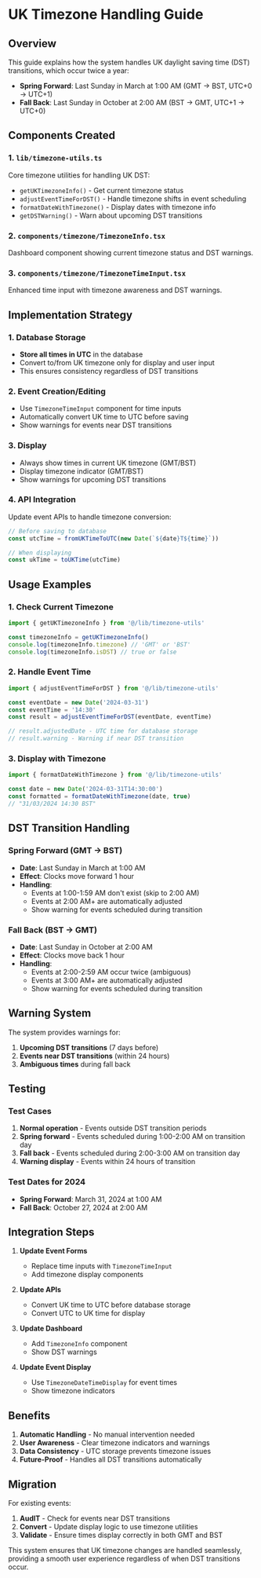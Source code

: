 # UK Timezone Handling Guide

## Overview
This guide explains how the system handles UK daylight saving time (DST) transitions, which occur twice a year:
- **Spring Forward**: Last Sunday in March at 1:00 AM (GMT → BST, UTC+0 → UTC+1)
- **Fall Back**: Last Sunday in October at 2:00 AM (BST → GMT, UTC+1 → UTC+0)

## Components Created

### 1. `lib/timezone-utils.ts`
Core timezone utilities for handling UK DST:
- `getUKTimezoneInfo()` - Get current timezone status
- `adjustEventTimeForDST()` - Handle timezone shifts in event scheduling
- `formatDateWithTimezone()` - Display dates with timezone info
- `getDSTWarning()` - Warn about upcoming DST transitions

### 2. `components/timezone/TimezoneInfo.tsx`
Dashboard component showing current timezone status and DST warnings.

### 3. `components/timezone/TimezoneTimeInput.tsx`
Enhanced time input with timezone awareness and DST warnings.

## Implementation Strategy

### 1. Database Storage
- **Store all times in UTC** in the database
- Convert to/from UK timezone only for display and user input
- This ensures consistency regardless of DST transitions

### 2. Event Creation/Editing
- Use `TimezoneTimeInput` component for time inputs
- Automatically convert UK time to UTC before saving
- Show warnings for events near DST transitions

### 3. Display
- Always show times in current UK timezone (GMT/BST)
- Display timezone indicator (GMT/BST)
- Show warnings for upcoming DST transitions

### 4. API Integration
Update event APIs to handle timezone conversion:

```typescript
// Before saving to database
const utcTime = fromUKTimeToUTC(new Date(`${date}T${time}`))

// When displaying
const ukTime = toUKTime(utcTime)
```

## Usage Examples

### 1. Check Current Timezone
```typescript
import { getUKTimezoneInfo } from '@/lib/timezone-utils'

const timezoneInfo = getUKTimezoneInfo()
console.log(timezoneInfo.timezone) // 'GMT' or 'BST'
console.log(timezoneInfo.isDST) // true or false
```

### 2. Handle Event Time
```typescript
import { adjustEventTimeForDST } from '@/lib/timezone-utils'

const eventDate = new Date('2024-03-31')
const eventTime = '14:30'
const result = adjustEventTimeForDST(eventDate, eventTime)

// result.adjustedDate - UTC time for database storage
// result.warning - Warning if near DST transition
```

### 3. Display with Timezone
```typescript
import { formatDateWithTimezone } from '@/lib/timezone-utils'

const date = new Date('2024-03-31T14:30:00')
const formatted = formatDateWithTimezone(date, true)
// "31/03/2024 14:30 BST"
```

## DST Transition Handling

### Spring Forward (GMT → BST)
- **Date**: Last Sunday in March at 1:00 AM
- **Effect**: Clocks move forward 1 hour
- **Handling**: 
  - Events at 1:00-1:59 AM don't exist (skip to 2:00 AM)
  - Events at 2:00 AM+ are automatically adjusted
  - Show warning for events scheduled during transition

### Fall Back (BST → GMT)
- **Date**: Last Sunday in October at 2:00 AM
- **Effect**: Clocks move back 1 hour
- **Handling**:
  - Events at 2:00-2:59 AM occur twice (ambiguous)
  - Events at 3:00 AM+ are automatically adjusted
  - Show warning for events scheduled during transition

## Warning System

The system provides warnings for:
1. **Upcoming DST transitions** (7 days before)
2. **Events near DST transitions** (within 24 hours)
3. **Ambiguous times** during fall back

## Testing

### Test Cases
1. **Normal operation** - Events outside DST transition periods
2. **Spring forward** - Events scheduled during 1:00-2:00 AM on transition day
3. **Fall back** - Events scheduled during 2:00-3:00 AM on transition day
4. **Warning display** - Events within 24 hours of transition

### Test Dates for 2024
- **Spring Forward**: March 31, 2024 at 1:00 AM
- **Fall Back**: October 27, 2024 at 2:00 AM

## Integration Steps

1. **Update Event Forms**
   - Replace time inputs with `TimezoneTimeInput`
   - Add timezone display components

2. **Update APIs**
   - Convert UK time to UTC before database storage
   - Convert UTC to UK time for display

3. **Update Dashboard**
   - Add `TimezoneInfo` component
   - Show DST warnings

4. **Update Event Display**
   - Use `TimezoneDateTimeDisplay` for event times
   - Show timezone indicators

## Benefits

1. **Automatic Handling** - No manual intervention needed
2. **User Awareness** - Clear timezone indicators and warnings
3. **Data Consistency** - UTC storage prevents timezone issues
4. **Future-Proof** - Handles all DST transitions automatically

## Migration

For existing events:
1. **AudIT** - Check for events near DST transitions
2. **Convert** - Update display logic to use timezone utilities
3. **Validate** - Ensure times display correctly in both GMT and BST

This system ensures that UK timezone changes are handled seamlessly, providing a smooth user experience regardless of when DST transitions occur.



